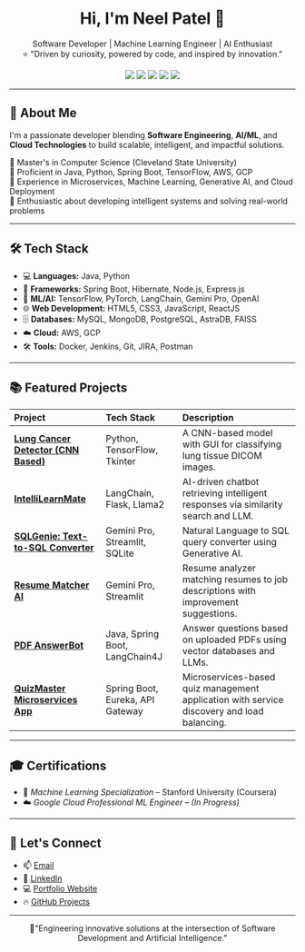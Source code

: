 <h1 align="center">Hi, I'm Neel Patel 👋</h1>

<p align="center">
  Software Developer | Machine Learning Engineer  | AI Enthusiast <br/>
  ⭐️ "Driven by curiosity, powered by code, and inspired by innovation."
</p>

<p align="center">
  <img src="https://img.shields.io/badge/Software%20Developer-Java%20|%20Python-blueviolet" />
  <img src="https://img.shields.io/badge/Machine%20Learning-Enthusiast-brightgreen" />
  <img src="https://img.shields.io/badge/Cloud-AWS%20|%20GCP-orange" />
  <img src="https://img.shields.io/badge/Frameworks-Spring%20Boot%20|%20TensorFlow-yellow" />
  <img src="https://img.shields.io/badge/Open%20Source-Contributor-blue" />
</p>

---

## 🚀 About Me

I'm a passionate developer blending **Software Engineering**, **AI/ML**, and **Cloud Technologies** to build scalable, intelligent, and impactful solutions.

🔹 Master's in Computer Science (Cleveland State University)  
🔹 Proficient in Java, Python, Spring Boot, TensorFlow, AWS, GCP  
🔹 Experience in Microservices, Machine Learning, Generative AI, and Cloud Deployment  
🔹 Enthusiastic about developing intelligent systems and solving real-world problems

---

## 🛠️ Tech Stack

- 💻 **Languages:** Java, Python
- 🧰 **Frameworks:** Spring Boot, Hibernate, Node.js, Express.js
- 🤖 **ML/AI:** TensorFlow, PyTorch, LangChain, Gemini Pro, OpenAI
- 🌐 **Web Development:** HTML5, CSS3, JavaScript, ReactJS
- 🗄️ **Databases:** MySQL, MongoDB, PostgreSQL, AstraDB, FAISS
- ☁️ **Cloud:** AWS, GCP
- 🛠 **Tools:** Docker, Jenkins, Git, JIRA, Postman

---

## 📚 Featured Projects

| Project | Tech Stack | Description |
|:---|:---|:---|
| [**Lung Cancer Detector (CNN Based)**](https://github.com/pneel27/LungCancerDetector) | Python, TensorFlow, Tkinter | A CNN-based model with GUI for classifying lung tissue DICOM images. |
| [**IntelliLearnMate**](https://github.com/pneel27/IntelliLearnMate) | LangChain, Flask, Llama2 | AI-driven chatbot retrieving intelligent responses via similarity search and LLM. |
| [**SQLGenie: Text-to-SQL Converter**](https://github.com/pneel27/SQLGen) | Gemini Pro, Streamlit, SQLite | Natural Language to SQL query converter using Generative AI. |
| [**Resume Matcher AI**](https://github.com/pneel27/Resume-Matcher-AI) | Gemini Pro, Streamlit | Resume analyzer matching resumes to job descriptions with improvement suggestions. |
| [**PDF AnswerBot**](https://github.com/pneel27/PDF-AnswerBot) | Java, Spring Boot, LangChain4J | Answer questions based on uploaded PDFs using vector databases and LLMs. |
| [**QuizMaster Microservices App**](https://github.com/pneel27/QuizMaster-Microservices-App) | Spring Boot, Eureka, API Gateway | Microservices-based quiz management application with service discovery and load balancing. |

---

## 🎓 Certifications

- 🧠 *Machine Learning Specialization* – Stanford University (Coursera)  
- ☁️ *Google Cloud Professional ML Engineer* – *(In Progress)*  

---

## 🌟 Let's Connect

- 📫 [Email](mailto:patelneel2797@gmail.com)  
- 🔗 [LinkedIn](https://www.linkedin.com/in/neelpatel2712)  
- 💻 [Portfolio Website](https://pneel27.github.io/Portfolio-Website/index.html) 
- 🔥 [GitHub Projects](https://github.com/pneel27)

---

<p align="center">
  🚀"Engineering innovative solutions at the intersection of Software Development and Artificial Intelligence."
</p>


